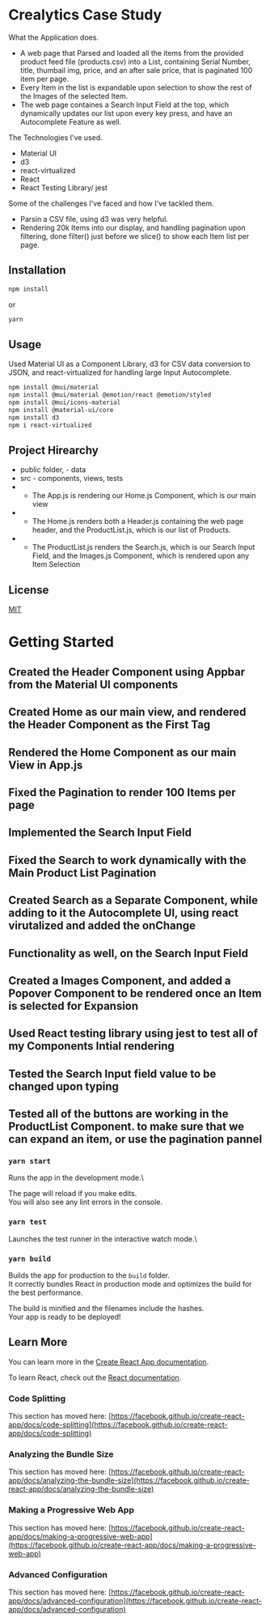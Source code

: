 # Crealytics Case Study

What the Application does.

- A web page that Parsed and loaded all the items from the provided product feed file (products.csv) into a List, containing Serial Number, title, thumbail img, price, and an after sale price, that is paginated 100 item per page.
- Every Item in the list is expandable upon selection to show the rest of the Images of the selected Item.
- The web page containes a Search Input Field at the top, which dynamically updates our list upon every key press, and have an Autocomplete Feature as well.

The Technologies I've used.

- Material UI
- d3
- react-virtualized
- React
- React Testing Library/ jest

Some of the challenges I've faced and how I've tackled them.

- Parsin a CSV file, using d3 was very helpful.
- Rendering 20k Items into our display, and handling pagination upon filtering, done filter() just before we slice() to show each Item list per page.

## Installation

```bash
npm install
```

or

```bash
yarn
```

## Usage

Used Material UI as a Component Library, d3 for CSV data conversion to JSON, and react-virtualized for handling large Input Autocomplete.

```bash
npm install @mui/material
npm install @mui/material @emotion/react @emotion/styled
npm install @mui/icons-material
npm install @material-ui/core
npm install d3
npm i react-virtualized

```

## Project Hirearchy

- public folder, - data
- src - components, views, tests
- - The App.js is rendering our Home.js Component, which is our main view
- - The Home.js renders both a Header.js containing the web page header, and the ProductList.js, which is our list of Products.
- - The ProductList.js renders the Search.js, which is our Search Input Field, and the Images.js Component, which is rendered upon any Item Selection

## License

[MIT](https://choosealicense.com/licenses/mit/)

# Getting Started

## Created the Header Component using Appbar from the Material UI components

## Created Home as our main view, and rendered the Header Component as the First Tag

## Rendered the Home Component as our main View in App.js

## Fixed the Pagination to render 100 Items per page

## Implemented the Search Input Field

## Fixed the Search to work dynamically with the Main Product List Pagination

## Created Search as a Separate Component, while adding to it the Autocomplete UI, using react virutalized and added the onChange

## Functionality as well, on the Search Input Field

## Created a Images Component, and added a Popover Component to be rendered once an Item is selected for Expansion

## Used React testing library using jest to test all of my Components Intial rendering

## Tested the Search Input field value to be changed upon typing

## Tested all of the buttons are working in the ProductList Component. to make sure that we can expand an item, or use the pagination pannel

### `yarn start`

Runs the app in the development mode.\

The page will reload if you make edits.\
You will also see any lint errors in the console.

### `yarn test`

Launches the test runner in the interactive watch mode.\

### `yarn build`

Builds the app for production to the `build` folder.\
It correctly bundles React in production mode and optimizes the build for the best performance.

The build is minified and the filenames include the hashes.\
Your app is ready to be deployed!

## Learn More

You can learn more in the [Create React App documentation](https://facebook.github.io/create-react-app/docs/getting-started).

To learn React, check out the [React documentation](https://reactjs.org/).

### Code Splitting

This section has moved here: [https://facebook.github.io/create-react-app/docs/code-splitting](https://facebook.github.io/create-react-app/docs/code-splitting)

### Analyzing the Bundle Size

This section has moved here: [https://facebook.github.io/create-react-app/docs/analyzing-the-bundle-size](https://facebook.github.io/create-react-app/docs/analyzing-the-bundle-size)

### Making a Progressive Web App

This section has moved here: [https://facebook.github.io/create-react-app/docs/making-a-progressive-web-app](https://facebook.github.io/create-react-app/docs/making-a-progressive-web-app)

### Advanced Configuration

This section has moved here: [https://facebook.github.io/create-react-app/docs/advanced-configuration](https://facebook.github.io/create-react-app/docs/advanced-configuration)
